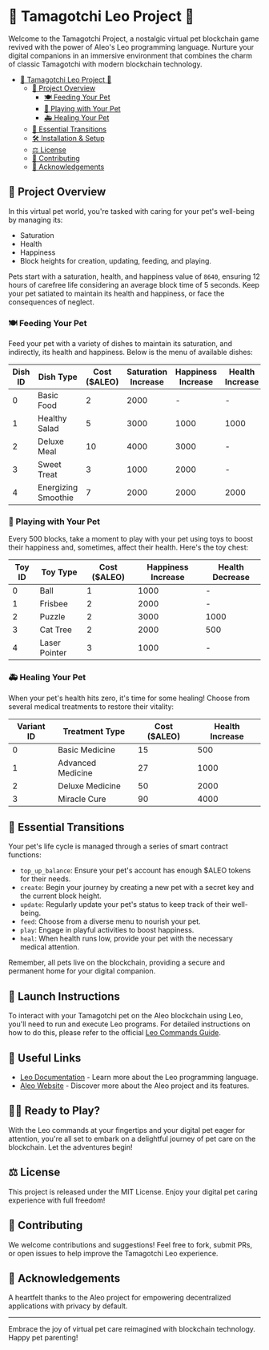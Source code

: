 # 🐾 Tamagotchi Leo Project 🐾

Welcome to the Tamagotchi Project, a nostalgic virtual pet blockchain game revived with the power of Aleo's Leo programming language. Nurture your digital companions in an immersive environment that combines the charm of classic Tamagotchi with modern blockchain technology.

<!-- TOC -->
* [🐾 Tamagotchi Leo Project 🐾](#-tamagotchi-leo-project-)
  * [🐶 Project Overview](#-project-overview)
    * [🍽️ Feeding Your Pet](#-feeding-your-pet)
    * [🎈 Playing with Your Pet](#-playing-with-your-pet)
    * [🚑 Healing Your Pet](#-healing-your-pet)
  * [📝 Essential Transitions](#-essential-transitions)
  * [🛠 Installation & Setup](#-installation--setup)
  * [⚖️ License](#-license)
  * [🤝 Contributing](#-contributing)
  * [🙏 Acknowledgements](#-acknowledgements)
<!-- TOC -->

## 🐶 Project Overview

In this virtual pet world, you're tasked with caring for your pet's well-being by managing its:

- Saturation
- Health
- Happiness
- Block heights for creation, updating, feeding, and playing.

Pets start with a saturation, health, and happiness value of `8640`, ensuring 12 hours of carefree life considering an average block time of 5 seconds. Keep your pet satiated to maintain its health and happiness, or face the consequences of neglect.

### 🍽️ Feeding Your Pet

Feed your pet with a variety of dishes to maintain its saturation, and indirectly, its health and happiness. Below is the menu of available dishes:

| Dish ID | Dish Type            | Cost ($ALEO) | Saturation Increase | Happiness Increase | Health Increase | Health Decrease |
|---------|----------------------|--------------|---------------------|--------------------|-----------------|-----------------|
| 0       | Basic Food           | 2            | 2000                | -                  | -               | -               |
| 1       | Healthy Salad        | 5            | 3000                | 1000               | 1000            | -               |
| 2       | Deluxe Meal          | 10           | 4000                | 3000               | -               | -               |
| 3       | Sweet Treat          | 3            | 1000                | 2000               | -               | 500             |
| 4       | Energizing Smoothie  | 7            | 2000                | 2000               | 2000            | -               |

### 🎈 Playing with Your Pet

Every 500 blocks, take a moment to play with your pet using toys to boost their happiness and, sometimes, affect their health. Here's the toy chest:

| Toy ID | Toy Type       | Cost ($ALEO) | Happiness Increase | Health Decrease |
|--------|----------------|--------------|--------------------|-----------------|
| 0      | Ball           | 1            | 1000               | -               |
| 1      | Frisbee        | 2            | 2000               | -               |
| 2      | Puzzle         | 2            | 3000               | 1000            |
| 3      | Cat Tree       | 2            | 2000               | 500             |
| 4      | Laser Pointer  | 3            | 1000               | -               |

### 🚑 Healing Your Pet

When your pet's health hits zero, it's time for some healing! Choose from several medical treatments to restore their vitality:

| Variant ID | Treatment Type    | Cost ($ALEO) | Health Increase |
|------------|-------------------|--------------|-----------------|
| 0          | Basic Medicine    | 15           | 500             |
| 1          | Advanced Medicine | 27           | 1000            |
| 2          | Deluxe Medicine   | 50           | 2000            |
| 3          | Miracle Cure      | 90           | 4000            |

## 📝 Essential Transitions

Your pet's life cycle is managed through a series of smart contract functions:

- `top_up_balance`: Ensure your pet's account has enough $ALEO tokens for their needs.
- `create`: Begin your journey by creating a new pet with a secret key and the current block height.
- `update`: Regularly update your pet's status to keep track of their well-being.
- `feed`: Choose from a diverse menu to nourish your pet.
- `play`: Engage in playful activities to boost happiness.
- `heal`: When health runs low, provide your pet with the necessary medical attention.

Remember, all pets live on the blockchain, providing a secure and permanent home for your digital companion.

## 🚀 Launch Instructions

To interact with your Tamagotchi pet on the Aleo blockchain using Leo, you'll need to run and execute Leo programs. For detailed instructions on how to do this, please refer to the official [Leo Commands Guide](https://developer.aleo.org/leo/commands).

## 🔗 Useful Links

- [Leo Documentation](https://developer.aleo.org/leo/) - Learn more about the Leo programming language.
- [Aleo Website](https://aleo.org/) - Discover more about the Aleo project and its features.

## 🐱‍💻 Ready to Play?

With the Leo commands at your fingertips and your digital pet eager for attention, you're all set to embark on a delightful journey of pet care on the blockchain. Let the adventures begin!

## ⚖️ License

This project is released under the MIT License. Enjoy your digital pet caring experience with full freedom!

## 🤝 Contributing

We welcome contributions and suggestions! Feel free to fork, submit PRs, or open issues to help improve the Tamagotchi Leo experience.

## 🙏 Acknowledgements

A heartfelt thanks to the Aleo project for empowering decentralized applications with privacy by default.

---

Embrace the joy of virtual pet care reimagined with blockchain technology. Happy pet parenting!
